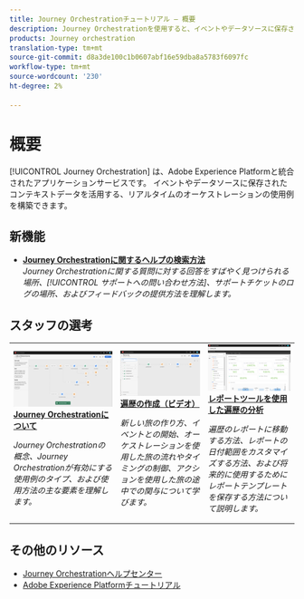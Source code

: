 ```yaml
---
title: Journey Orchestrationチュートリアル — 概要
description: Journey Orchestrationを使用すると、イベントやデータソースに保存されたコンテキストデータを活用した、リアルタイムのオーケストレーションの使用例を構築できます。
products: Journey orchestration
translation-type: tm+mt
source-git-commit: d8a3de100c1b0607abf16e59dba8a5783f6097fc
workflow-type: tm+mt
source-wordcount: '230'
ht-degree: 2%

---
```



# 概要

[!UICONTROL Journey Orchestration] は、Adobe Experience Platformと統合されたアプリケーションサービスです。 イベントやデータソースに保存されたコンテキストデータを活用する、リアルタイムのオーケストレーションの使用例を構築できます。

## 新機能

* **[Journey Orchestrationに関するヘルプの検索方法](/help/how-to-find-help-with-journey-orchestration.md)**   <br>
   *Journey Orchestrationに関する質問に対する回答をすばやく見つけられる場所、[!UICONTROL サポートへの問い合わせ方法]、サポートチケットのログの場所、およびフィードバックの提供方法を理解します。*

## スタッフの選考

<table>
<tr>
  <td>
    <a href="./understanding-journey-orchestration.md">
      <img alt="Journey Orchestrationについて" src="./assets/journey-orchestration-example.png"/>
    </a>
    <div>
      <a href="./understanding-journey-orchestration.md">
    <strong>Journey Orchestrationについて</strong>
    </a>
    </div>
    <p>
    <em>Journey Orchestrationの概念、Journey Orchestrationが有効にする使用例のタイプ、および使用方法の主な要素を理解します。</em>
    <p>
  </td>
  <td>
    <a href="./create-a-journey.md">
        <img alt="遍歴の作成（ビデオ）" src="./assets/journey34.png"/>
    </a>
    <div>
      <a href="./create-a-journey.md">
    <strong>遍歴の作成（ビデオ）</strong>
    </a>
    </div>
    <p>
    <em>新しい旅の作り方、イベントとの開始、オーケストレーションを使用した旅の流れやタイミングの制御、アクションを使用した旅の途中での関与について学びます。</em>
    <p>
  </td>
  <td>
   <a href="./analyze-a-journey-via-reporting-tools.md">
      <img alt="レポートツールを使用した遍歴の分析" src="./assets/dynamic_report_journey_8.png" />
    </a>
    <div>
      <a href="./analyze-a-journey-via-reporting-tools.md">
    <strong>レポートツールを使用した遍歴の分析</strong>
    </a>
    </div>
    <p>
    <em>遍歴のレポートに移動する方法、レポートの日付範囲をカスタマイズする方法、および将来的に使用するためにレポートテンプレートを保存する方法について説明します。 </em>
    <p>
  </td>
</tr>
</table>

## その他のリソース

* [Journey Orchestrationヘルプセンター](https://docs.adobe.com/content/help/en/journeys/using/journey-orchestration-home.html)
* [Adobe Experience Platformチュートリアル](https://docs.adobe.com/content/help/en/platform-learn/tutorials/overview.html)

